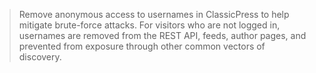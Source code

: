 > Remove anonymous access to usernames in ClassicPress to help mitigate brute-force attacks. For visitors who are not logged in, usernames are removed from the REST API, feeds, author pages, and prevented from exposure through other common vectors of discovery.